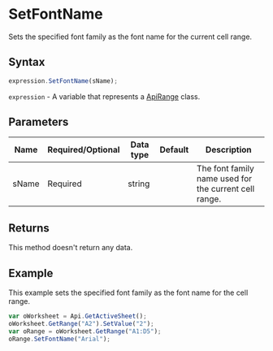 # SetFontName

Sets the specified font family as the font name for the current cell range.

## Syntax

```javascript
expression.SetFontName(sName);
```

`expression` - A variable that represents a [ApiRange](../ApiRange.md) class.

## Parameters

| **Name** | **Required/Optional** | **Data type** | **Default** | **Description** |
| ------------- | ------------- | ------------- | ------------- | ------------- |
| sName | Required | string |  | The font family name used for the current cell range. |

## Returns

This method doesn't return any data.

## Example

This example sets the specified font family as the font name for the cell range.

```javascript editor-xlsx
var oWorksheet = Api.GetActiveSheet();
oWorksheet.GetRange("A2").SetValue("2");
var oRange = oWorksheet.GetRange("A1:D5");
oRange.SetFontName("Arial");
```
